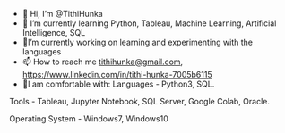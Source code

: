 - 👋 Hi, I’m @TithiHunka 
- 🌱 I’m currently learning Python, Tableau, Machine Learning, Artificial Intelligence, SQL
- 🌱I’m currently working on learning and experimenting with the languages
- 📫 How to reach me tithihunka@gmail.com, https://www.linkedin.com/in/tithi-hunka-7005b6115
- 🌈I am comfortable with: 
Languages - Python3, SQL.

Tools - Tableau, Jupyter Notebook, SQL Server, Google Colab, Oracle.

Operating System - Windows7, Windows10
<!---
TithiHunka/TithiHunka is a ✨ special ✨ repository because its `README.md` (this file) appears on your GitHub profile.
You can click the Preview link to take a look at your changes.
--->
